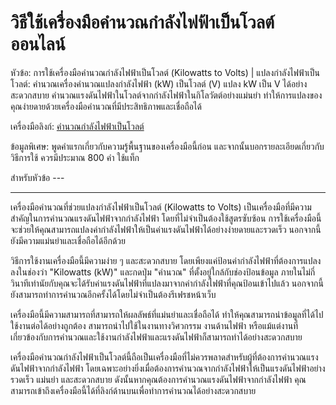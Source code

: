 วิธีใช้เครื่องมือคำนวณกำลังไฟฟ้าเป็นโวลต์ออนไลน์
================================================

หัวข้อ: การใช้เครื่องมือคำนวณกำลังไฟฟ้าเป็นโวลต์ (Kilowatts to Volts) | แปลงกำลังไฟฟ้าเป็นโวลต์: คำนวณเครื่องคำนวณแปลงกำลังไฟฟ้า (kW) เป็นโวลต์ (V) แปลง kW เป็น V ได้อย่างสะดวกสบาย คำนวณแรงดันไฟฟ้าในโวลต์จากกำลังไฟฟ้าในกิโลวัตต์อย่างแม่นยำ ทำให้การแปลงของคุณง่ายดายด้วยเครื่องมือคำนวณที่มีประสิทธิภาพและเชื่อถือได้

เครื่องมือลิงก์: [คำนวณกำลังไฟฟ้าเป็นโวลต์](https://www.onlinecalculatorsfree.com/th/tools/kilowatts-to-volt-calculator.html)

ข้อมูลพิเศษ: พูดคำแรกเกี่ยวกับความรู้พื้นฐานของเครื่องมือนี้ก่อน และจากนั้นบอกรายละเอียดเกี่ยวกับวิธีการใช้ ควรมีประมาณ 800 คำ ใช้แท็ก

 สำหรับหัวข้อ ---


-------------------

เครื่องมือคำนวณที่ช่วยแปลงกำลังไฟฟ้าเป็นโวลต์ (Kilowatts to Volts) เป็นเครื่องมือที่มีความสำคัญในการคำนวณแรงดันไฟฟ้าจากกำลังไฟฟ้า โดยที่ไม่จำเป็นต้องใช้สูตรซับซ้อน การใช้เครื่องมือนี้จะช่วยให้คุณสามารถแปลงค่ากำลังไฟฟ้าให้เป็นค่าแรงดันไฟฟ้าได้อย่างง่ายดายและรวดเร็ว นอกจากนี้ยังมีความแม่นยำและเชื่อถือได้อีกด้วย

วิธีการใช้งานเครื่องมือนี้มีความง่าย ๆ และสะดวกสบาย โดยเพียงแค่ป้อนค่ากำลังไฟฟ้าที่ต้องการแปลงลงในช่องว่า "Kilowatts (kW)" และกดปุ่ม "คำนวณ" ที่ตั้งอยู่ใกล้กับช่องป้อนข้อมูล ภายในไม่กี่วินาทีเท่านัยกับคุณจะได้รับค่าแรงดันไฟฟ้าที่แปลงมาจากค่ากำลังไฟฟ้าที่คุณป้อนเข้าไปแล้ว นอกจากนี้ยังสามารถทำการคำนวณอีกครั้งได้โดยไม่จำเป็นต้องรีเฟรชหน้าเว็บ

เครื่องมือนี้มีความสามารถที่สามารถให้ผลลัพธ์ที่แม่นยำและเชื่อถือได้ ทำให้คุณสามารถนำข้อมูลที่ได้ไปใช้งานต่อได้อย่างถูกต้อง สามารถนำไปใช้ในงานทางวิศวกรรม งานด้านไฟฟ้า หรือแม้แต่งานที่เกี่ยวข้องกับการคำนวณและใช้งานกำลังไฟฟ้าและแรงดันไฟฟ้าก็สามารถทำได้อย่างสะดวกสบาย

เครื่องมือคำนวณกำลังไฟฟ้าเป็นโวลต์นี้ถือเป็นเครื่องมือที่ไม่ควรพลาดสำหรับผู้ที่ต้องการคำนวณแรงดันไฟฟ้าจากกำลังไฟฟ้า โดยเฉพาะอย่างยิ่งเมื่อต้องการคำนวณจากกำลังไฟฟ้าให้เป็นแรงดันไฟฟ้าอย่างรวดเร็ว แม่นยำ และสะดวกสบาย ดังนั้นหากคุณต้องการคำนวณแรงดันไฟฟ้าจากกำลังไฟฟ้า คุณสามารถเข้าถึงเครื่องมือนี้ได้ที่ลิงก์ด้านบนเพื่อทำการคำนวณได้อย่างสะดวกสบาย